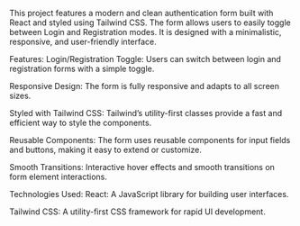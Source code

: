 This project features a modern and clean authentication form built with React and styled using Tailwind CSS. The form allows users to easily toggle between Login and Registration modes. It is designed with a minimalistic, responsive, and user-friendly interface.

Features:
Login/Registration Toggle: Users can switch between login and registration forms with a simple toggle.

Responsive Design: The form is fully responsive and adapts to all screen sizes.

Styled with Tailwind CSS: Tailwind’s utility-first classes provide a fast and efficient way to style the components.

Reusable Components: The form uses reusable components for input fields and buttons, making it easy to extend or customize.

Smooth Transitions: Interactive hover effects and smooth transitions on form element interactions.

Technologies Used:
React: A JavaScript library for building user interfaces.

Tailwind CSS: A utility-first CSS framework for rapid UI development.
